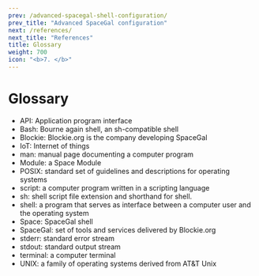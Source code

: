 ```yaml
---
prev: /advanced-spacegal-shell-configuration/
prev_title: "Advanced SpaceGal configuration"
next: /references/
next_title: "References"
title: Glossary
weight: 700
icon: "<b>7. </b>"
---
```


# Glossary

- API: Application program interface
- Bash: Bourne again shell, an sh-compatible shell
- Blockie: Blockie.org is the company developing SpaceGal
- IoT: Internet of things
- man: manual page documenting a computer program
- Module: a Space Module
- POSIX: standard set of guidelines and descriptions for operating systems
- script: a computer program written in a scripting language
- sh: shell script file extension and shorthand for shell.
- shell: a program that serves as interface between a computer user and the operating system
- Space: SpaceGal shell
- SpaceGal: set of tools and services delivered by Blockie.org
- stderr: standard error stream
- stdout: standard output stream
- terminal: a computer terminal
- UNIX: a family of operating systems derived from AT&T Unix
